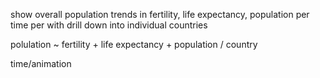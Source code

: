 show overall population trends in fertility, life expectancy, population per
time per with drill down into individual countries

polulation ~ fertility + life expectancy + population / country

time/animation


